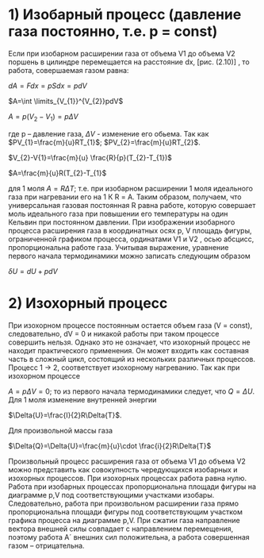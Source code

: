 # 1) Изобарный процесс (давление газа постоянно, т.е. р = const)

Если при изобарном расширении газа от объема V1 до объема V2 поршень в
цилиндре перемещается на расстояние dх, [рис. (2.10)] , то работа, совершаемая
газом равна:

$dA=Fdx=pSdx=pdV$

$A=\int \limits_{V_{1}}^{V_{2}}pdV$

$A=p(V_{2}-V_{1})=p\Delta{V}$

где р – давление газа, $\Delta{V}$ - изменение его обьема.
Так как $PV_{1}=\frac{m}{u}RT_{1}$; $PV_{2}=\frac{m}{u}RT_{2}$.

$V_{2}-V{1}=\frac{m}{u} \frac{R}{p}(T_{2}-T_{1})$

$A=\frac{m}{u}R(T_{2}-T_{1}$

для 1 моля $A=R\Delta{T}$; т.е. при изобарном расширении 1 моля идеального газа
при нагревании его на 1 К R = А.
Таким образом, получаем, что универсальная газовая постоянная R равна
работе, которую совершает моль идеального газа при повышении его
температуры на один Кельвин при постоянном давлении.
 При изображении изобарного процесса расширения газа в координатных
осях p, V площадь фигуры, ограниченной графиком процесса, ординатами V1
и V2 , осью абсцисс, пропорциональна работе газа.
Учитывая выражение, уравнение первого начала термодинамики
можно записать следующим образом 

$\delta{U}=dU+pdV$

# 2) Изохорный процесс

При изохорном процессе постоянным остается
объем газа (V = const), следовательно, dV = 0 и никакой работы при таком
процессе совершить нельзя. Однако это не означает, что
изохорный процесс не находит практического применения.
Он может входить как составная часть в сложный цикл,
состоящий из нескольких различных процессов.
Процесс 1 $\rightarrow$ 2,
соответствует изохорному нагреванию.
Так как при изохорном процессе

$A=p\Delta{V}=0$; то из
первого начала термодинамики следует, что $Q=\Delta{U}$.  Для
1 моля изменение внутренней энергии

$\Delta{U}=\frac{I}{2}R\Delta{T}$.

Для произвольной массы газа

$\Delta{Q}=\Delta{U}=\frac{m}{u}\cdot \frac{i}{2}R\Delta{T}$

Произвольный процесс расширения газа от объема V1 до объема V2
можно представить как совокупность чередующихся изобарных и изохорных
процессов. При изохорных процессах работа равна нулю. Работа при
изобарных процессах пропорциональна площади фигуры на диаграмме p,V
под соответствующими участками изобары. Следовательно, работа при
произвольном расширении газа прямо пропорциональна площади фигуры под
соответствующим участком графика процесса на диаграмме p,V.
При сжатии газа направление вектора внешней силы совпадает с
направлением перемещения, поэтому работа А´ внешних сил положительна, а
работа совершенная газом – отрицательна. 
